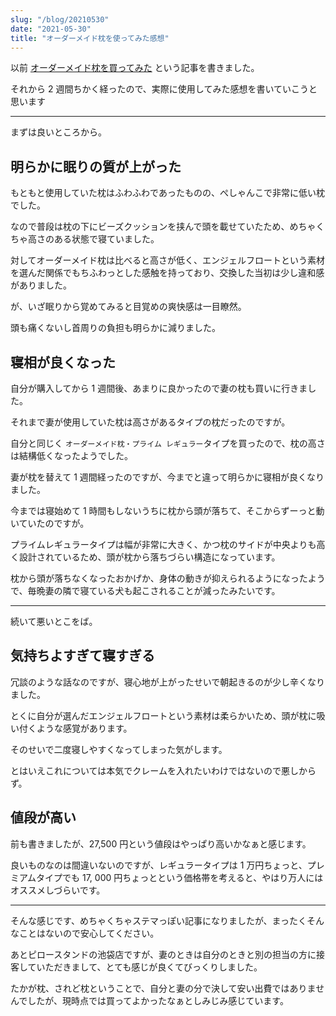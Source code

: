 ```yaml
---
slug: "/blog/20210530"
date: "2021-05-30"
title: "オーダーメイド枕を使ってみた感想"
---
```


以前 [オーダーメイド枕を買ってみた](https://kkweb.io/blog/20210515) という記事を書きました。

それから 2 週間ちかく経ったので、実際に使用してみた感想を書いていこうと思います

---

まずは良いところから。

## 明らかに眠りの質が上がった

もともと使用していた枕はふわふわであったものの、ぺしゃんこで非常に低い枕でした。

なので普段は枕の下にビーズクッションを挟んで頭を載せていたため、めちゃくちゃ高さのある状態で寝ていました。

対してオーダーメイド枕は比べると高さが低く、エンジェルフロートという素材を選んだ関係でもちふわっとした感触を持っており、交換した当初は少し違和感がありました。

が、いざ眠りから覚めてみると目覚めの爽快感は一目瞭然。

頭も痛くないし首周りの負担も明らかに減りました。

## 寝相が良くなった

自分が購入してから 1 週間後、あまりに良かったので妻の枕も買いに行きました。

それまで妻が使用していた枕は高さがあるタイプの枕だったのですが。

自分と同じく `オーダーメイド枕・プライム​ レギュラー​​` タイプを買ったので、枕の高さは結構低くなったようでした。

妻が枕を替えて 1 週間経ったのですが、今までと違って明らかに寝相が良くなりました。

今までは寝始めて 1 時間もしないうちに枕から頭が落ちて、そこからずーっと動いていたのですが。

プライムレギュラータイプは幅が非常に大きく、かつ枕のサイドが中央よりも高く設計されているため、頭が枕から落ちづらい構造になっています。

枕から頭が落ちなくなったおかげか、身体の動きが抑えられるようになったようで、毎晩妻の隣で寝ている犬も起こされることが減ったみたいです。

---

続いて悪いとこをば。

## 気持ちよすぎて寝すぎる

冗談のような話なのですが、寝心地が上がったせいで朝起きるのが少し辛くなりました。

とくに自分が選んだエンジェルフロートという素材は柔らかいため、頭が枕に吸い付くような感覚があります。

そのせいで二度寝しやすくなってしまった気がします。

とはいえこれについては本気でクレームを入れたいわけではないので悪しからず。

## 値段が高い

前も書きましたが、27,500 円という値段はやっぱり高いかなぁと感じます。

良いものなのは間違いないのですが、レギュラータイプは 1 万円ちょっと、プレミアムタイプでも 17, 000 円ちょっとという価格帯を考えると、やはり万人にはオススメしづらいです。

---

そんな感じです、めちゃくちゃステマっぽい記事になりましたが、まったくそんなことはないので安心してください。

あとピロースタンドの池袋店ですが、妻のときは自分のときと別の担当の方に接客していただきまして、とても感じが良くてびっくりしました。

たかが枕、されど枕ということで、自分と妻の分で決して安い出費ではありませんでしたが、現時点では買ってよかったなぁとしみじみ感じています。
